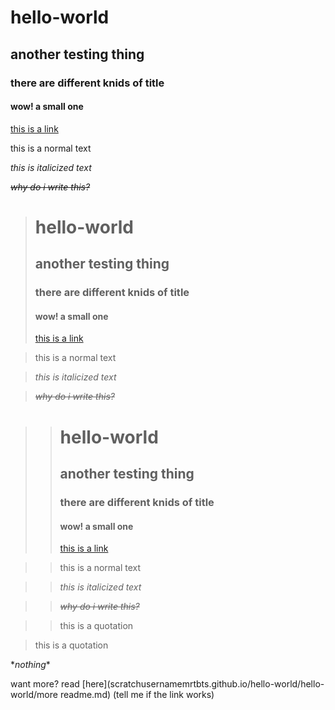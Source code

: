 # hello-world
## another testing thing
### there are different knids of title
#### wow! a small one
[this is a link](https://scratch.mit.edu/users/mrtbts)

this is a normal text

*this is italicized text*

*~~why do i write this?~~*

> # hello-world
>## another testing thing
>### there are different knids of title
>#### wow! a small one
>[this is a link](https://scratch.mit.edu/users/mrtbts)

>this is a normal text

>*this is italicized text*

>*~~why do i write this?~~*

>> # hello-world
>>## another testing thing
>>### there are different knids of title
>>#### wow! a small one
>>[this is a link](https://scratch.mit.edu/users/mrtbts)

>>this is a normal text

>>*this is italicized text*

>>*~~why do i write this?~~*

>>this is a quotation

>this is a quotation

\**nothing*\*

want more? read [here](scratchusernamemrtbts.github.io/hello-world/hello-world/more readme.md) (tell me if the link works)
